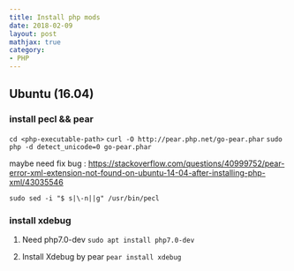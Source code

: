```yaml
---
title: Install php mods
date: 2018-02-09
layout: post
mathjax: true
category:
- PHP
---
```

## Ubuntu (16.04)

### install pecl && pear

`cd <php-executable-path>`
`curl -O http://pear.php.net/go-pear.phar`
`sudo php -d detect_unicode=0 go-pear.phar`

maybe need fix bug :
https://stackoverflow.com/questions/40999752/pear-error-xml-extension-not-found-on-ubuntu-14-04-after-installing-php-xml/43035546

`sudo sed -i "$ s|\-n||g" /usr/bin/pecl`

### install xdebug

1. Need php7.0-dev
   `sudo apt install php7.0-dev`

1. Install Xdebug by pear
   `pear install xdebug`